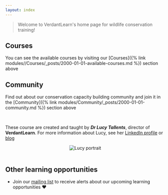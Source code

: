 ```yaml
---
layout: index
---
```


> Welcome to VerdantLearn's home page for wildlife conservation training!

## Courses

You can see the available courses by visiting our [Courses]({% link modules//Courses/_posts/2000-01-01-available-courses.md %}) section above

## Community

Find out about our conservation capacity building community and join it in the [Community]({% link modules/Community/_posts/2000-01-01-community.md %}) section above


<br> 

These course are created and taught by ***Dr Lucy Tallents***, director of **VerdantLearn**.  For more information about Lucy, see her [LinkedIn profile](https://uk.linkedin.com/in/lucytallents) or [blog](https://www.lucytallents.com/tags)

<center><img src="{{site.baseurl}}/src/img/LucyRainbowBridge_Square.jpeg" alt="Lucy portrait"></center>

<br> 

## Other learning opportunities

* Join our [mailing list](https://verdantlearn-courses.webflow.io/maillist) to receive alerts about our upcoming learning opportunities :heart:



